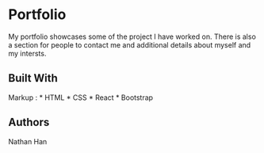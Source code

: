 # Portfolio #

My portfolio showcases some of the project I have worked on. There is also a section for people to contact me and additional details about myself and my intersts.

## Built With ##

Markup : * HTML
         * CSS
         * React
         * Bootstrap

## Authors ##

Nathan Han
